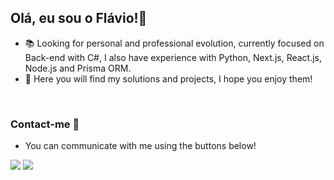 ## Olá, eu sou o Flávio!👋

- 📚 Looking for personal and professional evolution, currently focused on Back-end with C#, I also have experience with Python, Next.js, React.js, Node.js and Prisma ORM.
- 👾 Here you will find my solutions and projects, I hope you enjoy them!
<br/>

### Contact-me 🚀

- You can communicate with me using the buttons below!
<div> 
<a href = "mailto:flavio.hercullano@gmail.com"><img src="https://img.shields.io/badge/Gmail-D14836?style=for-the-badge&logo=gmail&logoColor=white" target="_blank"></a>
<a href="https://linkedin.com/in/flavio-herculano/" target="_blank"><img src="https://img.shields.io/badge/-LinkedIn-%230077B5?style=for-the-badge&logo=linkedin&logoColor=white" target="_blank"></a>
</div>
